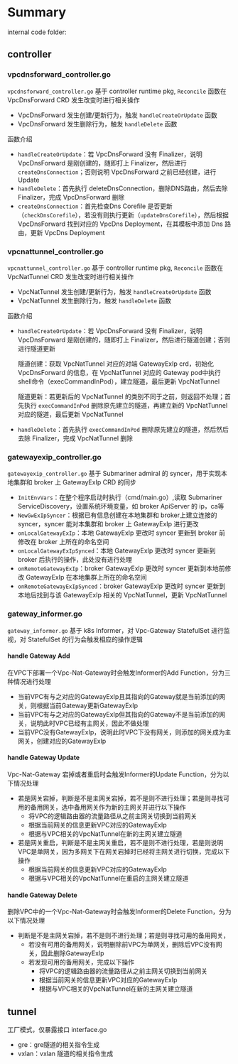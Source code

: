 # Summary

internal code folder:

## controller

### vpcdnsforward_controller.go
`vpcdnsforward_controller.go` 基于 controller runtime pkg, `Reconcile` 函数在 VpcDnsForward CRD 发生改变时进行相关操作

- VpcDnsForward 发生创建/更新行为，触发 `handleCreateOrUpdate` 函数
- VpcDnsForward 发生删除行为，触发 `handleDelete` 函数

函数介绍
- `handleCreateOrUpdate`：若 VpcDnsForward 没有 Finalizer，说明 VpcDnsForward 是刚创建的，随即打上 Finalizer，然后进行 `createDnsConnection`；否则说明 VpcDnsForward 之前已经创建，进行 Update
- `handleDelete`：首先执行 deleteDnsConnection，删除DNS路由，然后去除 Finalizer，完成 VpcDnsForward 删除
- `createDnsConnection`：首先检查Dns Corefile 是否更新（`checkDnsCorefile`），若没有则执行更新（`updateDnsCorefile`），然后根据 VpcDnsForward 找到对应的 VpcDns Deployment，在其模板中添加 Dns 路由，更新 VpcDns Deployment

### vpcnattunnel_controller.go
`vpcnattunnel_controller.go` 基于 controller runtime pkg, `Reconcile` 函数在 VpcNatTunnel CRD 发生改变时进行相关操作

- VpcNatTunnel 发生创建/更新行为，触发 `handleCreateOrUpdate` 函数
- VpcNatTunnel 发生删除行为，触发 `handleDelete` 函数

函数介绍
- `handleCreateOrUpdate`：若 VpcDnsForward 没有 Finalizer，说明 VpcDnsForward 是刚创建的，随即打上 Finalizer，然后进行隧道创建；否则进行隧道更新
  
  隧道创建：获取 VpcNatTunnel 对应的对端 GatewayExIp crd，初始化 VpcDnsForward 的信息，在 VpcNatTunnel 对应的 Gateway pod中执行shell命令（execCommandInPod），建立隧道，最后更新 VpcNatTunnel
  
  隧道更新：若更新后的 VpcNatTunnel 的类别不同于之前，则返回不处理；首先执行 `execCommandInPod` 删除原先建立的隧道，再建立新的 VpcNatTunnel 对应的隧道，最后更新 VpcNatTunnel
- `handleDelete`：首先执行 `execCommandInPod` 删除原先建立的隧道，然后然后去除 Finalizer，完成 VpcNatTunnel 删除

### gatewayexip_controller.go
`gatewayexip_controller.go` 基于 Submariner admiral 的 syncer，用于实现本地集群和 broker 上 GatewayExIp CRD 的同步

- `InitEnvVars`：在整个程序启动时执行（cmd/main.go）,读取 Submariner ServiceDiscovery，设置系统环境变量，如 broker ApiServer 的 ip，ca等
- `NewGwExIpSyncer`：根据已有信息创建在本地集群和 broker上建立连接的 syncer，syncer 能对本集群和 broker 上 GatewayExIp 进行更改
- `onLocalGatewayExIp`：本地 GatewayExIp 更改时 syncer 更新到 broker 前修改在 broker 上所在的命名空间
- `onLocalGatewayExIpSynced`：本地 GatewayExIp 更改时 syncer 更新到 broker 后执行的操作，此处没有进行处理
- `onRemoteGatewayExIp`：broker GatewayExIp 更改时 syncer 更新到本地前修改 GatewayExIp 在本地集群上所在的命名空间
- `onRemoteGatewayExIpSynced`：broker GatewayExIp 更改时 syncer 更新到本地后找到与该 GatewayExIp 相关的 VpcNatTunnel，更新 VpcNatTunnel

### gateway_informer.go
`gateway_informer.go` 基于 k8s Informer，对 Vpc-Gateway StatefulSet 进行监视，对 StatefulSet 的行为会触发相应的操作逻辑

#### handle Gateway Add

在VPC下部署一个Vpc-Nat-Gateway时会触发Informer的Add Function，分为三种情况进行处理

- 当前VPC有与之对应的GatewayExIp且其指向的Gateway就是当前添加的网关，则根据当前Gateway更新GatewayExIp
- 当前VPC有与之对应的GatewayExIp但其指向的Gateway不是当前添加的网关，说明此时VPC已经有主网关，因此不做处理
- 当前VPC没有GatewayExIp，说明此时VPC下没有网关，则添加的网关成为主网关，创建对应的GatewayExIp

#### handle Gateway Update

Vpc-Nat-Gateway 宕掉或者重启时会触发Informer的Update Function，分为以下情况处理

- 若是网关宕掉，判断是不是主网关宕掉，若不是则不进行处理；若是则寻找可用的备用网关，选中备用网关作为新的主网关并进行以下操作
    - 将VPC的逻辑路由器的流量路径从之前主网关切换到当前网关
    - 根据当前网关的信息更新VPC对应的GatewayExIp
    - 根据与VPC相关的VpcNatTunnel在新的主网关建立隧道
- 若是网关重启，判断是不是主网关重启，若不是则不进行处理，若是则说明VPC是单网关，因为多网关下在网关宕掉时已经将主网关进行切换，完成以下操作
    -  根据当前网关的信息更新VPC对应的GatewayExIp
    -  根据与VPC相关的VpcNatTunnel在重启的主网关建立隧道

#### handle Gateway Delete

删除VPC中的一个Vpc-Nat-Gateway时会触发Informer的Delete Function，分为以下情况处理

- 判断是不是主网关宕掉，若不是则不进行处理；若是则寻找可用的备用网关，
    - 若没有可用的备用网关，说明删除前VPC为单网关，删除后VPC没有网关，因此删除GatewayExIp
    - 若发现可用的备用网关，完成以下操作
        - 将VPC的逻辑路由器的流量路径从之前主网关切换到当前网关
        - 根据当前网关的信息更新VPC对应的GatewayExIp
        - 根据与VPC相关的VpcNatTunnel在新的主网关建立隧道

## tunnel

工厂模式，仅暴露接口 interface.go

- gre：gre隧道的相关指令生成
- vxlan：vxlan 隧道的相关指令生成